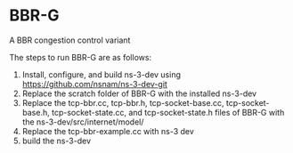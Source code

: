 # BBR-G
A BBR congestion control variant 

The steps to run BBR-G are as follows:
1. Install, configure, and build ns-3-dev using https://github.com/nsnam/ns-3-dev-git
2. Replace the scratch folder of BBR-G with the installed ns-3-dev
3. Replace the tcp-bbr.cc, tcp-bbr.h, tcp-socket-base.cc, tcp-socket-base.h, tcp-socket-state.cc, and tcp-socket-state.h files of BBR-G with the ns-3-dev/src/internet/model/
4. Replace the tcp-bbr-example.cc with ns-3 dev
5. build the ns-3-dev
